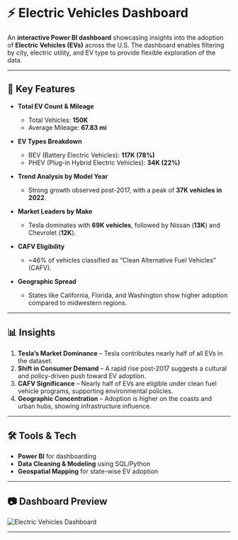 # ⚡ Electric Vehicles Dashboard

An **interactive Power BI dashboard** showcasing insights into the adoption of **Electric Vehicles (EVs)** across the U.S. The dashboard enables filtering by city, electric utility, and EV type to provide flexible exploration of the data.

---

## 🚗 Key Features
- **Total EV Count & Mileage**  
  - Total Vehicles: **150K**  
  - Average Mileage: **67.83 mi**  

- **EV Types Breakdown**  
  - BEV (Battery Electric Vehicles): **117K (78%)**  
  - PHEV (Plug-in Hybrid Electric Vehicles): **34K (22%)**  

- **Trend Analysis by Model Year**  
  - Strong growth observed post-2017, with a peak of **37K vehicles in 2022**.  

- **Market Leaders by Make**  
  - Tesla dominates with **69K vehicles**, followed by Nissan (**13K**) and Chevrolet (**12K**).  

- **CAFV Eligibility**  
  - ~46% of vehicles classified as “Clean Alternative Fuel Vehicles” (CAFV).  

- **Geographic Spread**  
  - States like California, Florida, and Washington show higher adoption compared to midwestern regions.  

---

## 📊 Insights
1. **Tesla’s Market Dominance** – Tesla contributes nearly half of all EVs in the dataset.  
2. **Shift in Consumer Demand** – A rapid rise post-2017 suggests a cultural and policy-driven push toward EV adoption.  
3. **CAFV Significance** – Nearly half of EVs are eligible under clean fuel vehicle programs, supporting environmental policies.  
4. **Geographic Concentration** – Adoption is higher on the coasts and urban hubs, showing infrastructure influence.  

---

## 🛠️ Tools & Tech
- **Power BI** for dashboarding  
- **Data Cleaning & Modeling** using SQL/Python  
- **Geospatial Mapping** for state-wise EV adoption  

---

## 📷 Dashboard Preview
![Electric Vehicles Dashboard](0dccc13f-4531-4c8c-87c9-46f6634fa56f.png)

---
